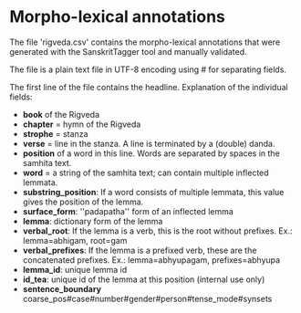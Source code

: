 # Morpho-lexical annotations

The file 'rigveda.csv' contains the morpho-lexical annotations that were generated with the SanskritTagger tool and manually validated.

The file is a plain text file in UTF-8 encoding using # for separating fields.

The first line of the file contains the headline. Explanation of the individual fields:
* **book** of the Rigveda
* **chapter** = hymn of the Rigveda
* **strophe** = stanza
* **verse** = line in the stanza. A line is terminated by a (double) danda.
* **position** of a word in this line. Words are separated by spaces in the samhita text.
* **word** = a string of the samhita text; can contain multiple inflected lemmata.
* **substring_position**: If a word consists of multiple lemmata, this value gives the position of the lemma.
* **surface_form**: ''padapatha'' form of an inflected lemma
* **lemma**: dictionary form of the lemma
* **verbal_root**: If the lemma is a verb, this is the root without prefixes. Ex.: lemma=abhigam, root=gam
* **verbal_prefixes**: If the lemma is a prefixed verb, these are the concatenated prefixes. Ex.: lemma=abhyupagam, prefixes=abhyupa
* **lemma_id**: unique lemma id
* **id_tea**: unique id of the lemma at this position (internal use only)
* **sentence_boundary**
coarse_pos#case#number#gender#person#tense_mode#synsets
